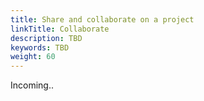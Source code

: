 ```yaml
---
title: Share and collaborate on a project
linkTitle: Collaborate
description: TBD
keywords: TBD
weight: 60
---
```


Incoming..